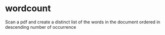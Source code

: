# wordcount
Scan a pdf and create a distinct list of the words in the document ordered in descending number of occurrence

